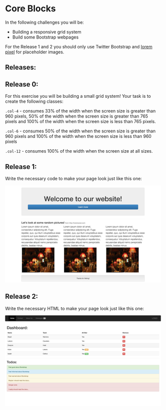 # Core Blocks

In the following challenges you will be:
- Building a responsive grid system
- Build some Bootstrap webpages

For the Release 1 and 2 you should only use Twitter Bootstrap and [lorem pixel](http://lorempixel.com/) for placeholder images.

## Releases:

## Release 0:

For this exercise you will be building a small grid system! Your task is to create the following classes:

`.col-4` - consumes 33% of the width when the screen size is greater than 960 pixels, 50% of the width when the screen size is greater than 765 pixels and 100% of the width when the screen size is less than 765 pixels.

`.col-6` - consumes 50% of the width when the screen size is greater than 960 pixels and 100% of the width when the screen size is less than 960 pixels

`.col-12` - consumes 100% of the width when the screen size at all sizes.

## Release 1:

Write the necessary code to make your page look just like this one:

![alt text](images/bootstrap_mock1.png)

## Release 2: 
Write the necessary HTML to make your page look just like this one:

![alt text](images/bootstrap_mock2.png)

